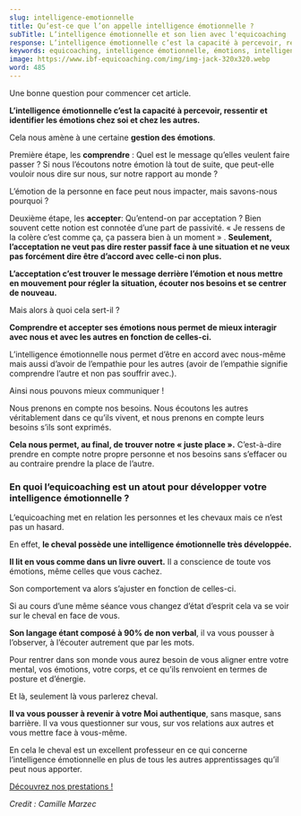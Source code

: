 ```yaml
---
slug: intelligence-emotionnelle
title: Qu’est-ce que l’on appelle intelligence émotionnelle ?
subTitle: L’intelligence émotionnelle et son lien avec l'equicoaching
response: L’intelligence émotionnelle c’est la capacité à percevoir, ressentir et identifier les émotions chez soi et chez les autres. Quel est le message qu’elles veulent faire passer ? Si nous l’écoutons notre émotion là tout de suite, que peut-elle vouloir nous dire sur nous, sur notre rapport au monde ?
keywords: equicoaching, intelligence émotionnelle, émotions, intelligence
image: https://www.ibf-equicoaching.com/img/img-jack-320x320.webp
word: 485
---
```


Une bonne question pour commencer cet article.

**L’intelligence émotionnelle c’est la capacité à percevoir, ressentir et identifier les émotions chez soi et chez les
autres.**

Cela nous amène à une certaine **gestion des émotions**.

Première étape, les **comprendre** :
Quel est le message qu’elles veulent faire passer ? Si nous l’écoutons notre émotion là tout de suite, que peut-elle
vouloir nous dire sur nous, sur notre rapport au monde ?

L’émotion de la personne en face peut nous impacter, mais savons-nous pourquoi ?

Deuxième étape, les **accepter**:
Qu’entend-on par acceptation ? Bien souvent cette notion est connotée d’une part de passivité. « Je ressens de la colère
c’est comme ça, ça passera bien à un moment » .
**Seulement, l’acceptation ne veut pas dire rester passif face à une situation et ne veux pas forcément dire être
d’accord avec celle-ci non plus.**

**L’acceptation c’est trouver le message derrière l’émotion et nous mettre en mouvement pour régler la situation,
écouter nos besoins et se centrer de nouveau.**

Mais alors à quoi cela sert-il ?

**Comprendre et accepter ses émotions nous permet de mieux interagir avec nous et avec les autres en fonction de
celles-ci.**

L’intelligence émotionnelle nous permet d’être en accord avec nous-même mais aussi d’avoir de l’empathie pour les
autres (avoir de l’empathie signifie comprendre l’autre et non pas souffrir avec.).

Ainsi nous pouvons mieux communiquer !

Nous prenons en compte nos besoins. Nous écoutons les autres véritablement dans ce qu’ils vivent, et nous prenons en
compte leurs besoins s’ils sont exprimés.

**Cela nous permet, au final, de trouver notre « juste place ».**
C’est-à-dire prendre en compte notre propre personne et nos besoins sans s’effacer ou au contraire prendre la place de
l’autre.

### En quoi l’equicoaching est un atout pour développer votre intelligence émotionnelle ?

L’equicoaching met en relation les personnes et les chevaux mais ce n’est pas un hasard.

En effet, **le cheval possède une intelligence émotionnelle très développée.**

**Il lit en vous comme dans un livre ouvert.**
Il a conscience de toute vos émotions, même celles que vous cachez.

Son comportement va alors s’ajuster en fonction de celles-ci.

Si au cours d’une même séance vous changez d’état d’esprit cela va se voir sur le cheval en face de vous.

**Son langage étant composé à 90% de non verbal**, il va vous pousser à l’observer, à l’écouter autrement que par les
mots.

Pour rentrer dans son monde vous aurez besoin de vous aligner entre votre mental, vos émotions, votre corps, et ce
qu’ils renvoient en termes de posture et d’énergie.

Et là, seulement là vous parlerez cheval.

**Il va vous pousser à revenir à votre Moi authentique**, sans masque, sans barrière. Il va vous questionner sur vous,
sur vos relations aux autres et vous mettre face à vous-même.

En cela le cheval est un excellent professeur en ce qui concerne l’intelligence émotionnelle en plus de tous les autres
apprentissages qu’il peut nous apporter.

[Découvrez nos prestations !](/service)

*Credit : Camille Marzec*
